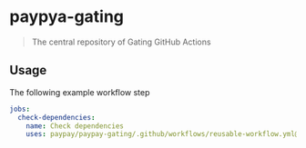 # paypya-gating
> The central repository of Gating GitHub Actions

## Usage
The following example workflow step
```yaml
jobs:
  check-dependencies:
    name: Check dependencies
    uses: paypay/paypay-gating/.github/workflows/reusable-workflow.yml@releases/v1
```